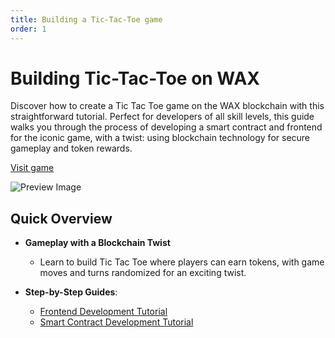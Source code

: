 ```yaml
---
title: Building a Tic-Tac-Toe game
order: 1
---
```


# Building Tic-Tac-Toe on WAX

Discover how to create a Tic Tac Toe game on the WAX blockchain with this straightforward tutorial. Perfect for developers of all skill levels, this guide walks you through the process of developing a smart contract and frontend for the iconic game, with a twist: using blockchain technology for secure gameplay and token rewards.

[Visit game](https://tictactoe.wax.io/)


![Preview Image](/assets/images/tutorials/tic-tac-toe/preview_meta_data.png)

## Quick Overview
- **Gameplay with a Blockchain Twist**
  -  Learn to build Tic Tac Toe where players can earn tokens, with game moves and turns randomized for an exciting twist.

- **Step-by-Step Guides**:
  - [Frontend Development Tutorial](/build/tutorials/tic-tac-toe-game/client)
  - [Smart Contract Development Tutorial](/build/tutorials/tic-tac-toe-game/smart-contract)
